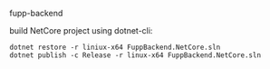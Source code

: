 fupp-backend


build NetCore project using dotnet-cli:

```
dotnet restore -r liniux-x64 FuppBackend.NetCore.sln
dotnet publish -c Release -r linux-x64 FuppBackend.NetCore.sln
```